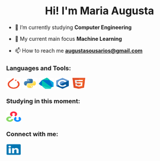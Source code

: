 <h1 align="center">Hi! I'm Maria Augusta</h1>

- 🌱 I’m currently studying **Computer Engineering**

- 🔭 My current main focus **Machine Learning**

- 📫 How to reach me **augustasousarios@gmail.com**


<h3 align="left">Languages and Tools:</h3>
<p align="left"> 
  
  <img align="center" alt="Pytorch" height="30" width="40" src="https://github.com/devicons/devicon/blob/master/icons/pytorch/pytorch-original.svg">
  <img align="center" alt="Python" height="30" width="40" src="https://raw.githubusercontent.com/devicons/devicon/master/icons/python/python-original.svg">
  <img align="center" alt="Dart" height="30" width="40" src="https://github.com/devicons/devicon/blob/master/icons/dart/dart-original.svg">
  <img align="center" alt="C" height="30" width="40" src="https://github.com/devicons/devicon/blob/master/icons/c/c-original.svg">
  <img align="center" alt="Html" height="30" width="40" src="https://github.com/devicons/devicon/blob/master/icons/html5/html5-original.svg">
</p>

<p><img align="left" src="" alt="" /></p>


### Studying in this moment:
<div>
   <img align="center" alt="OpenCV" height="30" width="40" src="https://github.com/devicons/devicon/blob/master/icons/opencv/opencv-original.svg">
</div>

<h3 align="left">Connect with me:</h3>
<p align="left">
<a href="https://www.linkedin.com/in/augusta-sousa/" target="_blank"><img height="30" width="40" src="https://github.com/devicons/devicon/blob/master/icons/linkedin/linkedin-original.svg" target="_blank"></a> 
</p>
